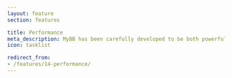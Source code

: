 ```yaml
---
layout: feature
section: features

title: Performance
meta_description: MyBB has been carefully developed to be both powerful and extremely efficient.
icon: tasklist

redirect_from:
- /features/14-performance/
---
```

